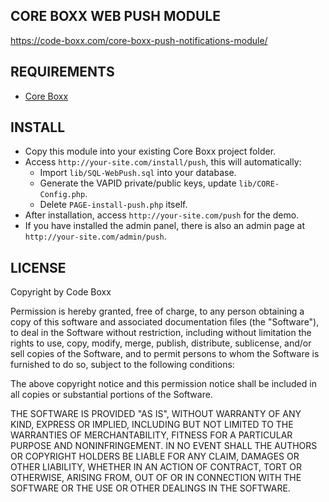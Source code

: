 ## CORE BOXX WEB PUSH MODULE
https://code-boxx.com/core-boxx-push-notifications-module/

## REQUIREMENTS
* [Core Boxx](https://github.com/code-boxx/Core-Boxx-PHP-Framework/tree/main/core)

## INSTALL
* Copy this module into your existing Core Boxx project folder.
* Access `http://your-site.com/install/push`, this will automatically:
  - Import `lib/SQL-WebPush.sql` into your database.
  - Generate the VAPID private/public keys, update `lib/CORE-Config.php`.
  - Delete `PAGE-install-push.php` itself.
* After installation, access `http://your-site.com/push` for the demo.
* If you have installed the admin panel, there is also an admin page at `http://your-site.com/admin/push`.

## LICENSE
Copyright by Code Boxx

Permission is hereby granted, free of charge, to any person obtaining a copy
of this software and associated documentation files (the "Software"), to deal
in the Software without restriction, including without limitation the rights
to use, copy, modify, merge, publish, distribute, sublicense, and/or sell
copies of the Software, and to permit persons to whom the Software is
furnished to do so, subject to the following conditions:

The above copyright notice and this permission notice shall be included in all
copies or substantial portions of the Software.

THE SOFTWARE IS PROVIDED "AS IS", WITHOUT WARRANTY OF ANY KIND, EXPRESS OR
IMPLIED, INCLUDING BUT NOT LIMITED TO THE WARRANTIES OF MERCHANTABILITY,
FITNESS FOR A PARTICULAR PURPOSE AND NONINFRINGEMENT. IN NO EVENT SHALL THE
AUTHORS OR COPYRIGHT HOLDERS BE LIABLE FOR ANY CLAIM, DAMAGES OR OTHER
LIABILITY, WHETHER IN AN ACTION OF CONTRACT, TORT OR OTHERWISE, ARISING FROM,
OUT OF OR IN CONNECTION WITH THE SOFTWARE OR THE USE OR OTHER DEALINGS IN THE
SOFTWARE.